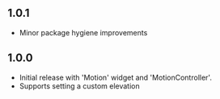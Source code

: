 ## 1.0.1

* Minor package hygiene improvements
## 1.0.0

* Initial release with 'Motion' widget and 'MotionController'.
* Supports setting a custom elevation
